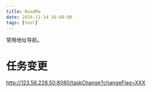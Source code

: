 ```yaml
---
title: ReadMe
date: 2016-11-14 16:40:00
tags: [tool]
---
```

常用地址导航。
<!--more-->
#   任务变更
http://123.56.228.50:8080/taskChange?changeFlag=XXX